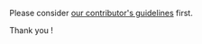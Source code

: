 Please consider [our contributor's guidelines](http://docs.plone.org/about/contributing.html/ "Contributing to Plone Docs") first.

Thank you !

